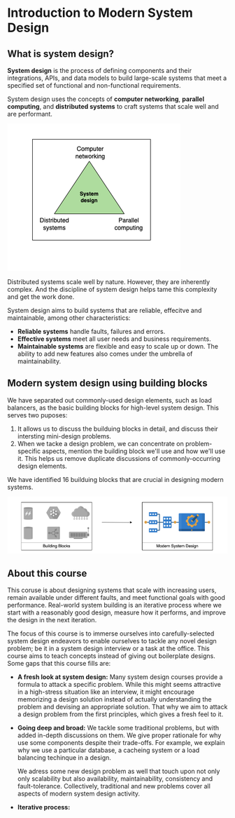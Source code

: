 # Introduction to Modern System Design

## What is system design?

**System design** is the process of defining components and their integrations, APIs, and data models to build large-scale systems that meet a specified set of functional and non-functional requirements.

System design uses the concepts of **computer networking**, **parallel computing**, and **distributed systems** to craft systems that scale well and are performant. 

![](2024-07-24-09-03-17.png)

Distributed systems scale well by nature. However, they are inherently complex. And the discipline of system design helps tame this complexity and get the work done.

System design aims to build systems that are reliable, effecitve and maintainable, among other characteristics:

- **Reliable systems** handle faults, failures and errors.
- **Effective systems** meet all user needs and business requirements.
- **Maintainable systems** are flexible and easy to scale up or down. The ability to add new features also comes under the umbrella of maintainability.

## Modern system design using building blocks

We have separated out commonly-used design elements, such as load balancers, as the basic building blocks for high-level system design. This serves two puposes:

1. It allows us to discuss the builduing blocks in detail, and discuss their intersting mini-design problems.
2. When we tacke a design problem, we can concentrate on problem-specific aspects, mention the building block we'll use and how we'll use it. This helps us remove duplicate discussions of commonly-occurring design elements.

We have identified 16 builduing blocks that are crucial in designing modern systems.

![](2024-07-24-09-03-02.png)

## About this course

This coruse is about designing systems that scale with increasing users, remain available under different faults, and meet functional goals with good performance. Real-world system building is an iterative process where we start with a reasonably good design, measure how it performs, and improve the design in the next iteration.

The focus of this course is to immerse ourselves into carefully-selected system design endeavors to enable ourselves to tackle any novel design problem; be it in a system design interview or a task at the office. This course aims to teach concepts instead of giving out boilerplate designs. Some gaps that this course fills are:

- **A fresh look at system design:** Many system design courses provide a formula to attack a specific problem. While this might seems attractive in a high-stress situation like an interview, it might encourage memorizing a design solution instead of actually understanding the problem and devising an appropriate solution. That why we aim to attack a design problem from the first principles, which gives a fresh feel to it.

- **Going deep and broad:** We tackle some traditional problems, but with added in-depth discussions on them. We give proper rationale for why use some components despite their trade-offs. For example, we explain why we use a particular database, a cacheing system or a load balancing techinque in a design.

  
  We adress some new design problem as well that touch upon not only only scalability but also availability, maintainability, consistency and fault-tolerance. Collectively, traditional and new problems cover all aspects of modern system design activity.

- **Iterative process:**